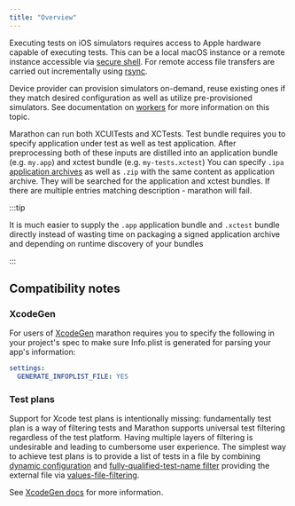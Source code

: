 ```yaml
---
title: "Overview"
---
```


Executing tests on iOS simulators requires access to Apple hardware capable of executing tests. This can be a local macOS instance or a
remote instance accessible via [secure shell][2]. For remote access file transfers are carried out incrementally using [rsync][3].

Device provider can provision simulators on-demand, reuse existing ones if they match desired configuration as well as utilize
pre-provisioned simulators. See documentation on [workers][1] for more information on this topic.

Marathon can run both XCUITests and XCTests. Test bundle requires you to specify application under test as well as test application.
After preprocessing both of these inputs are distilled into an application bundle (e.g. `my.app`) and xctest bundle (e.g. `my-tests.xctest`)
You can specify `.ipa` [application archives][4] as well as `.zip` with the same content as application archive. They will be searched for
the
application and xctest bundles. If there are multiple entries matching description - marathon will fail.

:::tip

It is much easier to supply the `.app` application bundle and `.xctest` bundle directly instead of wasting time on packaging a signed
application
archive and depending on runtime discovery of your bundles

:::

## Compatibility notes

### XcodeGen

For users of [XcodeGen][5] marathon requires you to specify the following in your project's spec to make sure Info.plist is generated for
parsing your app's information:

```yaml
settings:
  GENERATE_INFOPLIST_FILE: YES
```

### Test plans

Support for Xcode test plans is intentionally missing: fundamentally test plan is a way of filtering tests and Marathon supports universal
test filtering regardless of the test platform. Having multiple layers of filtering is undesirable and leading to cumbersome user
experience. The simplest way to achieve test plans is to provide a list of tests in a file by combining [dynamic configuration][7]
and [fully-qualified-test-name filter][8] providing the external file via [values-file-filtering][9].

See [XcodeGen docs][6] for more information.


[1]: ios/workers.md

[2]: https://en.wikipedia.org/wiki/Secure_Shell

[3]: https://en.wikipedia.org/wiki/Rsync

[4]: https://en.wikipedia.org/wiki/.ipa

[5]: https://github.com/yonaskolb/XcodeGen

[6]: https://github.com/yonaskolb/XcodeGen/blob/a9ed3cec0800ac9a8b4cd5cfb0bb3ee76429a22c/Docs/ProjectSpec.md

[7]: configuration/dynamic-configuration.md

[8]: configuration/filtering.md#fully-qualified-test-name

[9]: configuration/filtering.md#values-filtering
